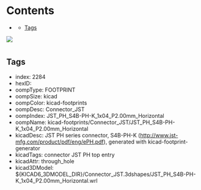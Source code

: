 



Contents
========

* [](#)
	* [Tags](#tags)
  
![][im]
# 

## Tags

- index: 2284
- hexID: 
- oompType: FOOTPRINT
- oompSize: kicad
- oompColor: kicad-footprints
- oompDesc: Connector_JST
- oompIndex: JST_PH_S4B-PH-K_1x04_P2.00mm_Horizontal
- oompName: kicad-footprints/Connector_JST/JST_PH_S4B-PH-K_1x04_P2.00mm_Horizontal
- kicadDesc: JST PH series connector, S4B-PH-K (http://www.jst-mfg.com/product/pdf/eng/ePH.pdf), generated with kicad-footprint-generator
- kicadTags: connector JST PH top entry
- kicadAttr: through_hole
- kicad3DModel: ${KICAD6_3DMODEL_DIR}/Connector_JST.3dshapes/JST_PH_S4B-PH-K_1x04_P2.00mm_Horizontal.wrl



[im]: image.png
